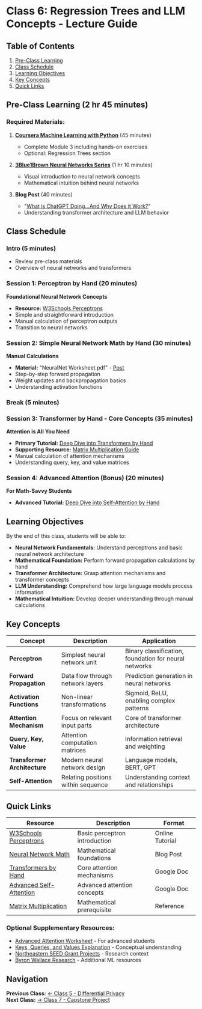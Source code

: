 # Class 6: Regression Trees and LLM Concepts - Lecture Guide

## Table of Contents
1. [Pre-Class Learning](#pre-class-learning)
2. [Class Schedule](#class-schedule)
3. [Learning Objectives](#learning-objectives)
4. [Key Concepts](#key-concepts)
5. [Quick Links](#quick-links)

## Pre-Class Learning (2 hr 45 minutes)
### Required Materials:
1. **[Coursera Machine Learning with Python](https://www.coursera.org/learn/machine-learning-with-python?specialization=ibm-data-science)** (45 minutes)
   - Complete Module 3 including hands-on exercises
   - Optional: Regression Trees section

2. **[3Blue1Brown Neural Networks Series](https://www.youtube.com/playlist?list=PLZHQObOWTQDNU6R1_67000Dx_ZCJB-3pi)** (1 hr 10 minutes)
   - Visual introduction to neural network concepts
   - Mathematical intuition behind neural networks

3. **Blog Post** (40 minutes)
   - "[What is ChatGPT Doing…And Why Does it Work?](https://writings.stephenwolfram.com/2023/02/what-is-chatgpt-doing-and-why-does-it-work/)"
   - Understanding transformer architecture and LLM behavior

## Class Schedule

### Intro (5 minutes)
- Review pre-class materials
- Overview of neural networks and transformers

### Session 1: Perceptron by Hand (20 minutes)
**Foundational Neural Network Concepts**
- **Resource:** [W3Schools Perceptrons](https://www.w3schools.com/ai/ai_perceptrons.asp)
- Simple and straightforward introduction
- Manual calculation of perceptron outputs
- Transition to neural networks

### Session 2: Simple Neural Network Math by Hand (30 minutes)
**Manual Calculations**
- **Material:** "NeuralNet Worksheet.pdf" - [Post](https://towardsdatascience.com/introduction-to-math-behind-neural-networks-e8b60dbbdeba)
- Step-by-step forward propagation
- Weight updates and backpropagation basics
- Understanding activation functions

### Break (5 minutes)

### Session 3: Transformer by Hand - Core Concepts (35 minutes)
**Attention is All You Need**
- **Primary Tutorial:** [Deep Dive into Transformers by Hand](https://docs.google.com/document/d/12Y4gtQuzSpXj-pQLKJr6SrANs_oe9uVhBzjJ2mD0zjI/edit?usp=sharing)
- **Supporting Resource:** [Matrix Multiplication Guide](https://www.mathsisfun.com/algebra/matrix-multiplying.html)
- Manual calculation of attention mechanisms
- Understanding query, key, and value matrices

### Session 4: Advanced Attention (Bonus) (20 minutes)
**For Math-Savvy Students**
- **Advanced Tutorial:** [Deep Dive into Self-Attention by Hand](https://docs.google.com/document/d/1i1XEISzYFbydbixtxZfVpTn8Q0NPoP4lKlz6e8BWEhc/edit?usp=sharing)

## Learning Objectives
By the end of this class, students will be able to:
- **Neural Network Fundamentals:** Understand perceptrons and basic neural network architecture
- **Mathematical Foundation:** Perform forward propagation calculations by hand
- **Transformer Architecture:** Grasp attention mechanisms and transformer concepts
- **LLM Understanding:** Comprehend how large language models process information
- **Mathematical Intuition:** Develop deeper understanding through manual calculations

## Key Concepts

| Concept | Description | Application |
|---------|-------------|-------------|
| **Perceptron** | Simplest neural network unit | Binary classification, foundation for neural networks |
| **Forward Propagation** | Data flow through network layers | Prediction generation in neural networks |
| **Activation Functions** | Non-linear transformations | Sigmoid, ReLU, enabling complex patterns |
| **Attention Mechanism** | Focus on relevant input parts | Core of transformer architecture |
| **Query, Key, Value** | Attention computation matrices | Information retrieval and weighting |
| **Transformer Architecture** | Modern neural network design | Language models, BERT, GPT |
| **Self-Attention** | Relating positions within sequence | Understanding context and relationships |

## Quick Links

| Resource | Description | Format |
|----------|-------------|---------|
| [W3Schools Perceptrons](https://www.w3schools.com/ai/ai_perceptrons.asp) | Basic perceptron introduction | Online Tutorial |
| [Neural Network Math](https://towardsdatascience.com/introduction-to-math-behind-neural-networks-e8b60dbbdeba) | Mathematical foundations | Blog Post |
| [Transformers by Hand](https://docs.google.com/document/d/12Y4gtQuzSpXj-pQLKJr6SrANs_oe9uVhBzjJ2mD0zjI/edit?usp=sharing) | Core attention mechanisms | Google Doc |
| [Advanced Self-Attention](https://docs.google.com/document/d/1i1XEISzYFbydbixtxZfVpTn8Q0NPoP4lKlz6e8BWEhc/edit?usp=sharing) | Advanced attention concepts | Google Doc |
| [Matrix Multiplication](https://www.mathsisfun.com/algebra/matrix-multiplying.html) | Mathematical prerequisite | Reference |

### Optional Supplementary Resources:
- [Advanced Attention Worksheet](https://drive.google.com/file/d/1HkrVexGObYxSLe13BOarCHp58b01Wn_Z/view?usp=sharing) - For advanced students
- [Keys, Queries, and Values Explanation](https://stats.stackexchange.com/questions/421935/what-exactly-are-keys-queries-and-values-in-attention-mechanisms) - Conceptual understanding
- [Northeastern SEED Grant Projects](https://idi.provost.northeastern.edu/seed-grant-projects/) - Research context
- [Byron Wallace Research](https://www.byronwallace.com/) - Additional ML resources

## Navigation
**Previous Class:** [← Class 5 - Differential Privacy](../class5-differential-privacy/class5-lecture-guide.md)  
**Next Class:** [→ Class 7 - Capstone Project](../class7-capstone/class7-lecture-guide.md)